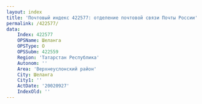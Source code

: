 ```yaml
---
layout: index
title: 'Почтовый индекс 422577: отделение почтовой связи Почты России'
permalink: /422577/
data:
    Index: 422577
    OPSName: Шеланга
    OPSType: О
    OPSSubm: 422559
    Region: 'Татарстан Республика'
    Autonom: ''
    Area: 'Верхнеуслонский район'
    City: Шеланга
    City1: ''
    ActDate: '20020927'
    IndexOld: ''
---
```

